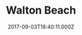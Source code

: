 ---
date: 2017-09-03T18:40:11.000Z
title: Walton Beach
latitude: 51.85035908143659
longitude: 1.274505538671197
category: checkin
---